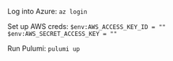 
Log into Azure:
`az login`

Set up AWS creds:
`$env:AWS_ACCESS_KEY_ID = ""`
`$env:AWS_SECRET_ACCESS_KEY = ""`

Run Pulumi:
`pulumi up`